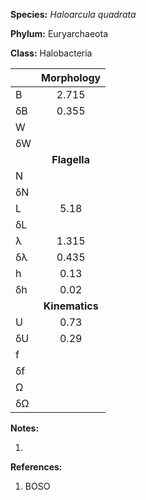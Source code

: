 **Species:** *Haloarcula quadrata*

**Phylum:** Euryarchaeota

**Class:** Halobacteria

|    |**Morphology**|
|:-- | :----------: |
| B  | 2.715 |
| δB | 0.355 |
| W  |  |
| δW |  |
|    | **Flagella** |
| N  |  |
| δN |  |
| L  | 5.18 |
| δL |  |
| λ  | 1.315 |
| δλ | 0.435 |
| h  | 0.13 |
| δh | 0.02 |
|    | **Kinematics** |
| U  | 0.73 |
| δU | 0.29 |
| f  |  |
| δf |  |
| Ω  |  |
| δΩ |  |

**Notes:**

1.

**References:**

1. BOSO
